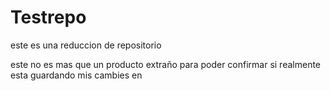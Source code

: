 # Testrepo

este es una reduccion de repositorio

este no es mas que un producto extraño para poder confirmar si realmente esta guardando mis cambies en 